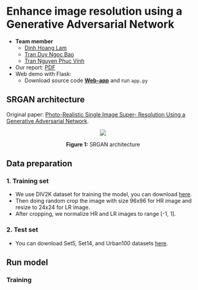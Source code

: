 # **Enhance image resolution using a Generative Adversarial Network**
* **Team member**
    * [Dinh Hoang Lam](https://github.com/LamKser)
    * [Tran Duy Ngoc Bao](https://github.com/TranDuyNgocBao)
    * [Tran Nguyen Phuc Vinh](https://github.com/Lasky0908)
* Our report: [PDF](https://drive.google.com/file/d/1VkG2oIkthjXusgZRXgoCorzbCA-ZIhZP/view?usp=sharing)
* Web demo with Flask:  
   * Download source code [**Web-app**](https://github.com/LamKser/image-super-resolution-web-app) and run `app.py`
## **SRGAN architecture**
Original paper: [Photo-Realistic Single Image Super-
Resolution Using a Generative Adversarial Network](https://arxiv.org/abs/1609.04802?context=cs).

<div align="center">
    <img src="https://user-images.githubusercontent.com/83662223/179677280-874d1f3f-bb72-4efe-8012-6075bb0b8cac.jpeg">
</div>
<p align="center">
    <strong>Figure 1:</strong> SRGAN architecture
</p>

## **Data preparation**
### **1. Training set**
* We use DIV2K dataset for training the model, you can download [here](https://github.com/LamKser/Image-super-resolution-using-GAN/tree/main/dataset).
* Then doing random crop the image with size 96x96 for HR image and resize to 24x24 for LR image.
* After cropping, we normalize HR and LR images to range [-1, 1].
### **2. Test set**
* You can download Set5, Set14, and Urban100 datasets [here](https://github.com/LamKser/Image-super-resolution-using-GAN/tree/main/dataset).

## **Run model**
### **Training**
